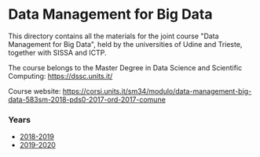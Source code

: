 # Data Management for Big Data
This directory contains all the materials for the joint course "Data Management for Big Data", held by the universities of Udine and Trieste, together with SISSA and ICTP.

The course belongs to the Master Degree in Data Science and Scientific Computing: https://dssc.units.it/

Course website: https://corsi.units.it/sm34/modulo/data-management-big-data-583sm-2018-pds0-2017-ord-2017-comune  

### Years
* [2018-2019](https://github.com/dslab-uniud/teaching/tree/main/courses/Data%20Management%20for%20Big%20Data/2018-2019)
* [2019-2020](https://github.com/dslab-uniud/teaching/tree/main/courses/Data%20Management%20for%20Big%20Data/2019-2020)
